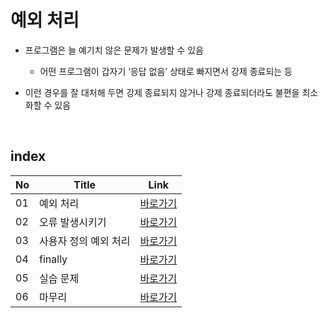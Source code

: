 # 예외 처리
- 프로그램은 늘 예기치 않은 문제가 발생할 수 있음

  - 어떤 프로그램이 갑자기 ‘응답 없음’ 상태로 빠지면서 강제 종료되는 등

- 이런 경우를 잘 대처해 두면 강제 종료되지 않거나 강제 종료되더라도 불편을 최소화할 수 있음

<br>

index
---
|No|Title|Link|
|-|-|-|
|01|예외 처리|[바로가기](./01)|
|02|오류 발생시키기|[바로가기](./02)|
|03|사용자 정의 예외 처리|[바로가기](./03)|
|04|finally|[바로가기](./04)|
|05|실습 문제|[바로가기](./05)|
|06|마무리|[바로가기](./06)|

<br>
